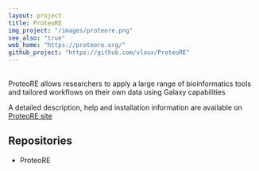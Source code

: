 ```yaml
---
layout: project
title: ProteoRE
img_project: "/images/proteore.png"
see_also: "true"
web_home: "https://proteore.org/"
github_project: "https://github.com/vloux/ProteoRE"
---
```

<br>
ProteoRE allows researchers to apply a large range of bioinformatics tools and tailored workflows on their own data using Galaxy capabilities 
<br>

A detailed description, help and installation information are available on [ProteoRE site](https://proteore.org/)

## Repositories
* ProteoRE&nbsp;&nbsp;<i class="fa fa-grayicon fa-unlock"  title="Public"></i>&nbsp;<a href="https://github.com/vloux/ProteoRE" target="_blank"><i class="fa fa-github"></i></a>
    
